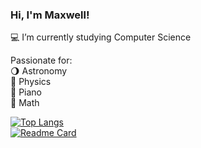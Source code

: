 ### Hi, I'm Maxwell!
💻 I’m currently studying Computer Science

Passionate for: \
🌖 Astronomy\
🍎 Physics\
🎹 Piano\
🧮 Math

[![Top Langs](https://github-readme-stats.vercel.app/api/top-langs/?username=Maxw-ll&layout=compact&theme=dark&langs_count=8&hide_border=true)](https://github.com/Maxw-ll)\
[![Readme Card](https://github-readme-stats.vercel.app/api/pin/?username=Maxw-ll&repo=Edge_King_Godot&theme=dark&hide_border=true)](https://github.com/Maxw-ll/Edge_King_Godot)
